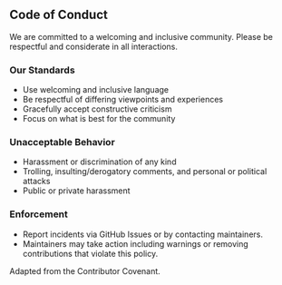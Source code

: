 ## Code of Conduct

We are committed to a welcoming and inclusive community. Please be respectful and considerate in all interactions.

### Our Standards

- Use welcoming and inclusive language
- Be respectful of differing viewpoints and experiences
- Gracefully accept constructive criticism
- Focus on what is best for the community

### Unacceptable Behavior

- Harassment or discrimination of any kind
- Trolling, insulting/derogatory comments, and personal or political attacks
- Public or private harassment

### Enforcement

- Report incidents via GitHub Issues or by contacting maintainers.
- Maintainers may take action including warnings or removing contributions that violate this policy.

Adapted from the Contributor Covenant.
